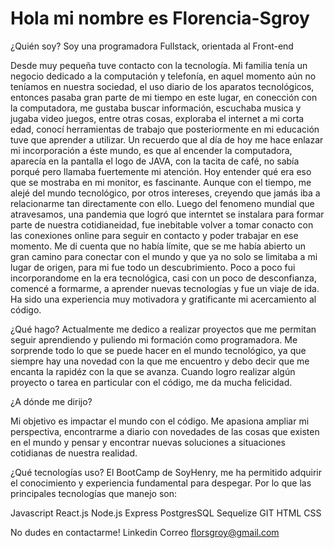 # Hola mi nombre es Florencia-Sgroy

¿Quién soy?
Soy una programadora Fullstack, orientada al Front-end 

Desde muy pequeña tuve contacto con la tecnología. Mi familia tenía un negocio dedicado a la computación y telefonía, en aquel momento aún no teníamos en nuestra sociedad, el uso diario de los aparatos tecnológicos, entonces pasaba gran parte de mi tiempo en este lugar, en conección con la computadora, me gustaba buscar información, escuchaba musica y jugaba video juegos, entre otras cosas, exploraba el internet a mi corta edad, conocí herramientas de trabajo que posteriormente en mi educación tuve que aprender a utilizar. Un recuerdo que al día de hoy me hace enlazar mi incorporación a éste mundo, es que al encender la computadora, aparecía en la pantalla el logo de JAVA, con la tacita de café, no sabía porqué pero llamaba fuertemente mi atención. Hoy entender qué era eso que se mostraba en mi monitor, es fascinante. Aunque con el tiempo, me alejé del mundo tecnológico, por otros intereses, creyendo que jamás iba a relacionarme tan directamente con ello. 
Luego del fenomeno mundial que atravesamos, una pandemia que logró que interntet se instalara para formar parte de nuestra cotidianeidad, fue inebitable volver a tomar conacto con las conexiones online para seguir en contacto y poder trabajar en ese momento. Me di cuenta que no había límite, que se me había abierto un gran camino para conectar con el mundo y que ya no solo se limitaba a mi lugar de origen, para mi fue todo un descubrimiento.
Poco a poco fui incorporandome en la era tecnológica, casi con un poco de desconfianza, comencé a formarme, a aprender nuevas tecnologías y fue un viaje de ida. Ha sido una experiencia muy motivadora y gratificante mi acercamiento al código.

¿Qué hago?
Actualmente me dedico a realizar proyectos que me permitan seguir aprendiendo y puliendo mi formación como programadora. Me sorprende todo lo que se puede hacer en el mundo tecnológico, ya que siempre hay una novedad con la que me encuentro y debo decir que me encanta la rapidéz con la que se avanza. Cuando logro realizar algún proyecto o tarea en particular con el código, me da mucha felicidad.

¿A dónde me dirijo?

Mi objetivo es impactar el mundo con el código.
Me apasiona ampliar mi perspectiva, encontrarme a diario con novedades de las cosas que existen en el mundo y pensar y encontrar nuevas soluciones a situaciones cotidianas de nuestra realidad.

¿Qué tecnologías uso?
El BootCamp de SoyHenry, me ha permitido adquirir el conocimiento y experiencia fundamental para despegar. Por lo que las principales tecnologías que manejo son:

Javascript
React.js
Node.js
Express
PostgresSQL
Sequelize
GIT
HTML
CSS

No dudes en contactarme!
Linkedin
Correo florsgroy@gmail.com
